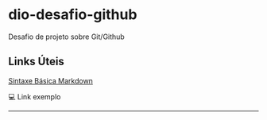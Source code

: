 # dio-desafio-github
Desafio de projeto sobre Git/Github

## Links Úteis
[Sintaxe Básica Markdown](https://www.markdownguide.org/basic-syntax/)

:computer: Link exemplo
<hr>
